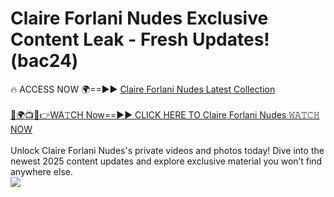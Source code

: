 # Claire Forlani Nudes Exclusive Content Leak - Fresh Updates! (bac24)

🔥 ACCESS NOW 🌍==►► <a href="https://tinyurl.com/2mz8nhtm" rel="nofollow">Claire Forlani Nudes Latest Collection</a>
<br><br>
[🔴🌍📺📱👉WA𝚃CH Now==►► CLICK HERE TO Claire Forlani Nudes 𝚆𝙰𝚃𝙲𝙷 NOW](https://tinyurl.com/2mz8nhtm)
<br><br>
Unlock Claire Forlani Nudes's private videos and photos today! Dive into the newest 2025 content updates and explore exclusive material you won’t find anywhere else.
<br>
<a href="https://tinyurl.com/2mz8nhtm" rel="nofollow" data-target="animated-image.originalLink"><img src="https://camo.githubusercontent.com/8a4f000d20f83aca3bf7ec5f350d767afa0574a8a352519fd8cfa583a6f93a33/68747470733a2f2f692e696d6775722e636f6d2f644a486b345a712e676966" data-canonical-src="https://i.imgur.com/dJHk4Zq.gif" style="max-width: 100%; display: inline-block;" data-target="animated-image.originalImage"></a>
<br>
